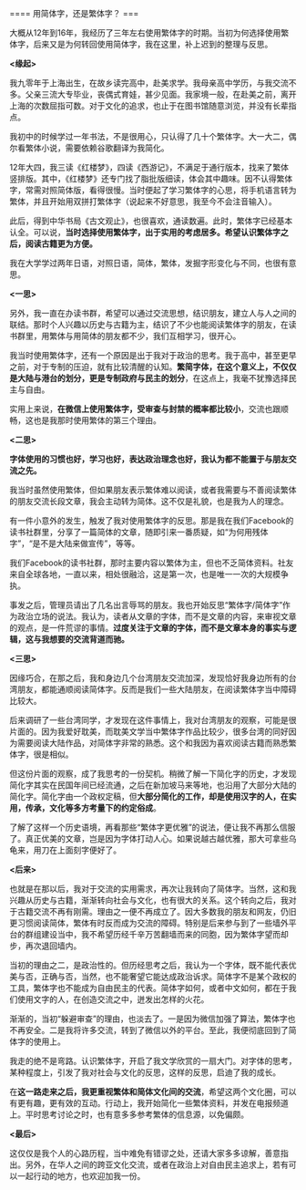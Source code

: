 ==== 用简体字，还是繁体字？ ===

大概从12年到16年，我经历了三年左右使用繁体字的时期。当初为何选择使用繁体字，后来又是为何转回使用简体字，我在这里，补上迟到的整理与反思。

**<缘起>**

我九零年于上海出生，在故乡读完高中，赴美求学。我母亲高中学历，与我交流不多。父亲三流大专毕业，丧偶式育娃，甚少见面。我家境一般，在赴美之前，离开上海的次数屈指可数。对于文化的追求，也止于在图书馆随意浏览，并没有长辈指点。

我初中的时候学过一年书法，不是很用心，只认得了几十个繁体字。大一大二，偶尔看繁体小说，需要依赖谷歌翻译为我简化。

12年大四，我三读《红楼梦》，四读《西游记》，不满足于通行版本，找来了繁体竖排版。其中，《红楼梦》还专门找了脂批版细读，体会其中趣味。因不认得繁体字，常需对照简体版，看得很慢。当时便起了学习繁体字的心思，将手机语言转为繁体，并且开始用双拼打繁体字（说起来不好意思，我至今不会注音输入）。

此后，得到中华书局《古文观止》，也很喜欢，通读数遍。此时，繁体字已经基本认全。可以说，**当时选择使用繁体字，出于实用的考虑居多。希望认识繁体字之后，阅读古籍更为方便。**

我在大学学过两年日语，对照日语，简体，繁体，发掘字形变化与不同，也很有意思。

**<一思>**

另外，我一直在办读书群，希望可以通过交流思想，结识朋友，建立人与人之间的联结。那时个人兴趣以历史与古籍为主，结识了不少也能阅读繁体字的朋友，在读书群里，用繁体与用简体的朋友都不少，我们互相学习，很开心。

我当时使用繁体字，还有一个原因是出于我对于政治的思考。我于高中，甚至更早之前，对于专制的压迫，就有比较清醒的认知。**繁简字体，在这个意义上，不仅仅是大陆与港台的划分，更是专制政府与民主的划分**，在这点上，我毫不犹豫选择民主与自由。

实用上来说，**在微信上使用繁体字，受审查与封禁的概率都比较小**，交流也跟顺畅，这也是我那时使用繁体的第三个理由。

**<二思>**

**字体使用的习惯也好，学习也好，表达政治理念也好，我认为都不能置于与朋友交流之先。**

我当时虽然使用繁体，但如果朋友表示繁体难以阅读，或者我需要与不善阅读繁体的朋友交流长段文章，我会主动转为简体。这不仅是礼貌，也是我为人的理念。

有一件小意外的发生，触发了我对使用繁体字的反思。那是我在我们Facebook的读书社群里，分享了一篇简体的文章，随即引来一番质疑，如“为何用残体字”，“是不是大陆来做宣传”，等等。

我们Facebook的读书社群，那时主要内容以繁体为主，但也不乏简体资料。社友来自全球各地，一直以来，相处很融洽，这是第一次，也是唯一一次的大规模争执。

事发之后，管理员请出了几名出言辱骂的朋友。我也开始反思“繁体字/简体字”作为政治立场的说法。我认为，读者从文章的字体，而不是文章的内容，来审视文章的观点，是一件荒谬的事情。**过度关注于文章的字体，而不是文章本身的事实与逻辑，这与我想要的交流背道而驰。**

**<三****思****>**

因缘巧合，在那之后，我和身边几个台湾朋友交流加深，发现恰好我身边所有的台湾朋友，都能通顺阅读简体字。反而是我们一些大陆朋友，在阅读繁体字当中障碍比较大。

后来调研了一些台湾同学，才发现在这件事情上，我对台湾朋友的观察，可能是很片面的。因为我爱好耽美，而耽美文学当中繁体字作品比较少，很多台湾的同好因为需要阅读大陆作品，对简体字非常的熟悉。这个和我因为喜欢阅读古籍而熟悉繁体字，很是相似。

但这份片面的观察，成了我思考的一份契机。稍微了解一下简化字的历史，才发现简化字其实在民国年间已经流通，之后在新加坡马来等地，也沿用了大部分大陆的简化字。简化字由一个政权定稿，但**大部分简化的工作，却是使用汉字的人，在实用，传承，文化等多方考量下的约定俗成**。

了解了这样一个历史语境，再看那些“繁体字更优雅”的说法，便让我不再那么信服了。真正优美的文章，岂是因为字体打动人心。如果说越古越优雅，那大可拿些乌龟来，用刀在上面刻字便好了。

**<后来>**

也就是在那以后，我对于交流的实用需求，再次让我转向了简体字。当然，这和我兴趣从历史与古籍，渐渐转向社会与文化，也有很大的关系。这个转向之后，我对于古籍交流不再有刚需。理由之一便不再成立了。因大多数我的朋友和网友，仍旧更习惯阅读简体，繁体有时反而成为交流的障碍。特别是后来参与到了一些墙外平台的群组建设当中，我不希望历经千辛万苦翻墙而来的同胞，因为繁体字望而却步，再次退回墙内。

当初的理由之二，是政治性的。但历经思考之后，我认为一个字体，既不能代表优美与否，正确与否，当然，也不能奢望它能达成政治诉求。简体字不是某个政权的工具，繁体字也不能成为自由民主的代表。简体字如何，或者中文如何，都在于我们使用文字的人，在创造交流之中，迸发出怎样的火花。

渐渐的，当初“躲避审查”的理由，也淡去了。一是因为微信加强了算法，繁体字也不再安全。二是我将许多交流，转到了微信以外的平台。至此，我便彻底回到了简体字的使用上。

我走的绝不是弯路。认识繁体字，开启了我文学欣赏的一扇大门。对字体的思考，某种程度上，引发了我对社会与文化的反思，这样的反思，启迪了我的成长。

在**这一路走来之后，我更重视繁体和简体文化间的交流**，希望这两个文化圈，可以有更有趣，更有效的互动。行动上，我开始简化一些繁体资料，并发在电报频道上。平时思考讨论之时，也有意多多参考繁体的信息源，以免偏颇。

**<最后>**

这仅仅是我个人的心路历程，当中难免有错谬之处，还请大家多多谅解，善意指出。另外，在华人之间的跨亚文化交流，或者在政治上对自由民主追求上，若有可以一起行动的地方，也欢迎加我一份。